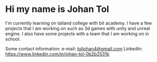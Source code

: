# Hi my name is Johan Tol
I'm currently learning on talland college with bit academy.
I have a few projects that I am working on such as 3d games with unity and unreal engine.
I also have some projects with a team that I am working on in school.


Some contact information:
e-mail: toljohan4@gmail.com
LinkedIn: https://www.linkedin.com/in/johan-tol-0b2b2531b
